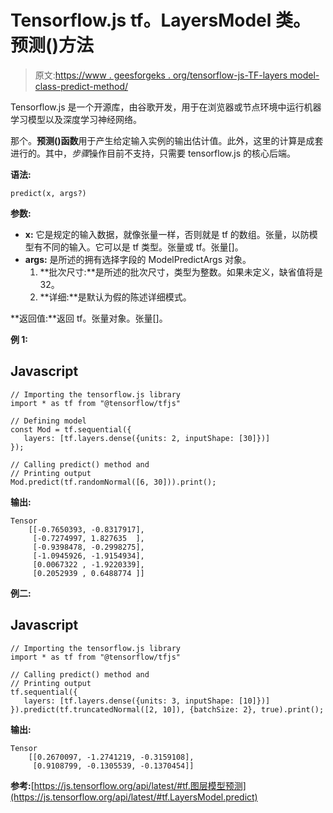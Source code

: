 # Tensorflow.js tf。LayersModel 类。预测()方法

> 原文:[https://www . geesforgeks . org/tensorflow-js-TF-layers model-class-predict-method/](https://www.geeksforgeeks.org/tensorflow-js-tf-layersmodel-class-predict-method/)

Tensorflow.js 是一个开源库，由谷歌开发，用于在浏览器或节点环境中运行机器学习模型以及深度学习神经网络。

那个。**预测()函数**用于产生给定输入实例的输出估计值。此外，这里的计算是成套进行的。其中，*步骤*操作目前不支持，只需要 tensorflow.js 的核心后端。

**语法:**

```
predict(x, args?)
```

**参数:**

*   **x:** 它是规定的输入数据，就像张量一样，否则就是 tf 的数组。张量，以防模型有不同的输入。它可以是 tf 类型。张量或 tf。张量[]。
*   **args:** 是所述的拥有选择字段的 ModelPredictArgs 对象。
    1.  **批次尺寸:**是所述的批次尺寸，类型为整数。如果未定义，缺省值将是 32。
    2.  **详细:**是默认为假的陈述详细模式。

**返回值:**返回 tf。张量对象。张量[]。

**例 1:**

## Javascript

```
// Importing the tensorflow.js library
import * as tf from "@tensorflow/tfjs"

// Defining model
const Mod = tf.sequential({
   layers: [tf.layers.dense({units: 2, inputShape: [30]})]
});

// Calling predict() method and
// Printing output
Mod.predict(tf.randomNormal([6, 30])).print();
```

**输出:**

```
Tensor
    [[-0.7650393, -0.8317917],
     [-0.7274997, 1.827635  ],
     [-0.9398478, -0.2998275],
     [-1.0945926, -1.9154934],
     [0.0067322 , -1.9220339],
     [0.2052939 , 0.6488774 ]]
```

**例二:**

## Javascript

```
// Importing the tensorflow.js library
import * as tf from "@tensorflow/tfjs"

// Calling predict() method and
// Printing output
tf.sequential({
   layers: [tf.layers.dense({units: 3, inputShape: [10]})]
}).predict(tf.truncatedNormal([2, 10]), {batchSize: 2}, true).print();
```

**输出:**

```
Tensor
    [[0.2670097, -1.2741219, -0.3159108],
     [0.9108799, -0.1305539, -0.1370454]]
```

**参考:**[https://js.tensorflow.org/api/latest/#tf.图层模型预测](https://js.tensorflow.org/api/latest/#tf.LayersModel.predict)